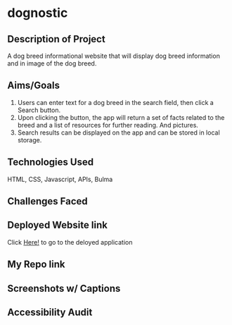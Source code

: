 # dognostic

## Description of Project
A dog breed informational website that will display dog breed information and in image of the dog breed. 

## Aims/Goals

1. Users can enter text for a dog breed in the search field, then click a Search button.
2. Upon clicking the button, the app will return a set of facts related to the breed and a list of resources for further reading. And pictures.
3. Search results can be displayed on the app and can be stored in local storage.

## Technologies Used

HTML, CSS, Javascript, APIs, Bulma

## Challenges Faced

## Deployed Website link
Click [Here!](https://boolean-hooligans.github.io/dognostic-1/) to go to the deloyed application

## My Repo link

## Screenshots w/ Captions

## Accessibility Audit
